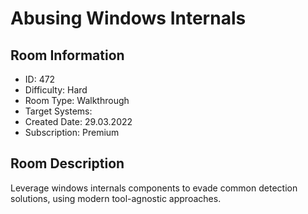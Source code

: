 ﻿# Abusing Windows Internals

## Room Information
- ID: 472
- Difficulty: Hard
- Room Type: Walkthrough
- Target Systems: 
- Created Date: 29.03.2022
- Subscription: Premium

## Room Description
Leverage windows internals components to evade common detection solutions, using modern tool-agnostic approaches.
